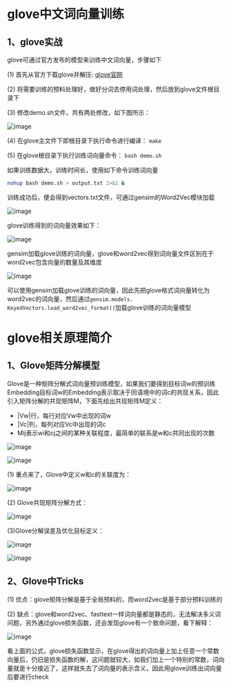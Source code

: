 glove中文词向量训练
================

1、glove实战
----------

glove可通过官方发布的模型来训练中文词向量，步骤如下<br>

(1) 首先从官方下载glove并解压: [glove官网](https://github.com/stanfordnlp/GloVe)

(2) 将需要训练的预料处理好，做好分词去停用词处理，然后放到glove文件根目录下<br>

(3) 修改demo.sh文件，共有两处修改，如下图所示：

![image](https://github.com/zlsdu/Word-Embedding/blob/master/phone/glove1.png)

(4) 在glove主文件下即根目录下执行命令进行编译： `make` <br>

(5) 在glove根目录下执行训练词向量命令： `bash demo.sh`  <br> 

如果训练数据大，训练时间长，使用如下命令训练词向量<br>

```Bash
nohup bash demo.sh > output.txt 2>&1 &
```

训练成功后，便会得到vectors.txt文件，可通过gensim的Word2Vec模块加载

![image](https://github.com/zlsdu/Word-Embedding/blob/master/phone/glove2.png)

glove训练得到的词向量效果如下：

![image](https://github.com/zlsdu/Word-Embedding/blob/master/phone/glove3.png)

gensim加载glove训练的词向量，glove和word2vec得到词向量文件区别在于word2vec包含向量的数量及其维度<br>

![image](https://github.com/zlsdu/Word-Embedding/blob/master/phone/glove4.png)

可以使用gensim加载glove训练的词向量，因此先把glove格式词向量转化为word2vec的词向量，然后通过`gensim.models. KeyedVectors.load_word2vec_format()`加载glove训练的词向量模型


glove相关原理简介
================

1、Glove矩阵分解模型
-------------
Glove是一种矩阵分解式词向量预训练模型，如果我们要得到目标词w的预训练Embedding目标词w的Embedding表示取决于同语境中的词c的共现关系，因此引入矩阵分解的共现矩阵M，下面先给出共现矩阵M定义：<br>
* |Vw|行，每行对应Vw中出现的词w<br>
* |Vc|列，每列对应Vc中出现的词c<br>
* Mij表示wi和cj之间的某种关联程度，最简单的联系是w和c共同出现的次数<br>

![image](https://github.com/zlsdu/Word-Embedding/blob/master/phone/glove5.png)

![image](https://github.com/zlsdu/Word-Embedding/blob/master/phone/glove6.png)


(1) 重点来了，Glove中定义w和c的关联度为：<br>

![image](https://github.com/zlsdu/Word-Embedding/blob/master/phone/glove7.png)


(2) Glove共现矩阵分解方式：<br>

![image](https://github.com/zlsdu/Word-Embedding/blob/master/phone/glove8.png)


(3)Glove分解误差及优化目标定义：<br>

![image](https://github.com/zlsdu/Word-Embedding/blob/master/phone/glove9.png)

![image](https://github.com/zlsdu/Word-Embedding/blob/master/phone/glove10.png)


2、Glove中Tricks
-------------
(1) 优点：glove矩阵分解是基于全局预料的，而word2vec是基于部分预料训练的<br>

(2) 缺点：glove和word2vec、fasttext一样词向量都是静态的，无法解决多义词问题，另外通过glove损失函数，还会发现glove有一个致命问题，看下解释：<br>

![image](https://github.com/zlsdu/Word-Embedding/blob/master/phone/glove11.png)

看上面的公式，glove损失函数显示，在glove得出的词向量上加上任意一个常数向量后，仍旧是损失函数的解，这问题就较大，如我们加上一个特别的常数，词向量就是十分接近了，这样就失去了词向量的表示含义，因此用glove训练出词向量后要进行check

